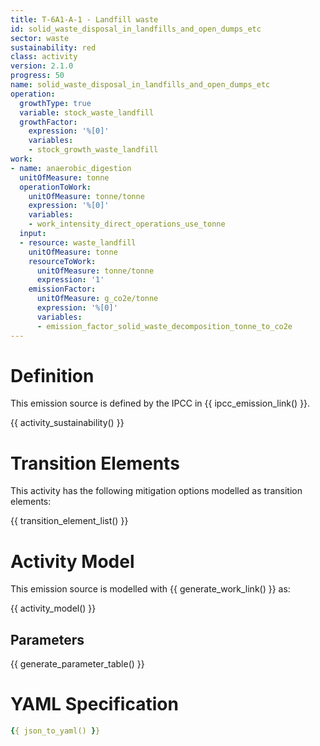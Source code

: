 ```yaml
---
title: T-6A1-A-1 - Landfill waste
id: solid_waste_disposal_in_landfills_and_open_dumps_etc
sector: waste
sustainability: red
class: activity
version: 2.1.0
progress: 50
name: solid_waste_disposal_in_landfills_and_open_dumps_etc
operation:
  growthType: true
  variable: stock_waste_landfill
  growthFactor:
    expression: '%[0]'
    variables:
    - stock_growth_waste_landfill
work:
- name: anaerobic_digestion
  unitOfMeasure: tonne
  operationToWork:
    unitOfMeasure: tonne/tonne
    expression: '%[0]'
    variables:
    - work_intensity_direct_operations_use_tonne
  input:
  - resource: waste_landfill
    unitOfMeasure: tonne
    resourceToWork:
      unitOfMeasure: tonne/tonne
      expression: '1'
    emissionFactor:
      unitOfMeasure: g_co2e/tonne
      expression: '%[0]'
      variables:
      - emission_factor_solid_waste_decomposition_tonne_to_co2e
---
```

# Definition
This emission source is defined by the IPCC in {{ ipcc_emission_link() }}.


{{ activity_sustainability() }}

# Transition Elements

This activity has the following mitigation options modelled as transition elements:

{{ transition_element_list() }}

# Activity Model
This emission source is modelled with {{ generate_work_link() }} as:

{{ activity_model() }}

## Parameters

{{ generate_parameter_table() }}

# YAML Specification

```yaml
{{ json_to_yaml() }}
```